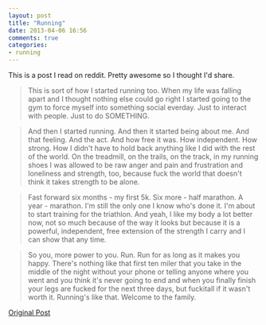 ```yaml
---
layout: post
title: "Running"
date: 2013-04-06 16:56
comments: true
categories: 
- running
---
```

This is a post I read on reddit. Pretty awesome so I thought I'd share.

>This is sort of how I started running too. When my life was falling apart and I thought nothing else could go right I started going to the gym to force myself into something social everday. Just to interact with people. Just to do SOMETHING.

>And then I started running. And then it started being about me. And that feeling. And the act. And how free it was. How independent. How strong. How I didn't have to hold back anything like I did with the rest of the world. On the treadmill, on the trails, on the track, in my running shoes I was allowed to be raw anger and pain and frustration and loneliness and strength, too, because fuck the world that doesn't think it takes strength to be alone.

>Fast forward six months - my first 5k. Six more - half marathon. A year - marathon. I'm still the only one I know who's done it. I'm about to start training for the triathlon. And yeah, I like my body a lot better now, not so much because of the way it looks but because it is a powerful, independent, free extension of the strength I carry and I can show that any time.

>So you, more power to you. Run. Run for as long as it makes you happy. There's nothing like that first ten miler that you take in the middle of the night without your phone or telling anyone where you went and you think it's never going to end and when you finally finish your legs are fucked for the next three days, but fuckitall if it wasn't worth it.
Running's like that. Welcome to the family.

[Original Post](http://www.reddit.com/r/ForeverAlone/comments/1bs12o/working_out/c99imx6)